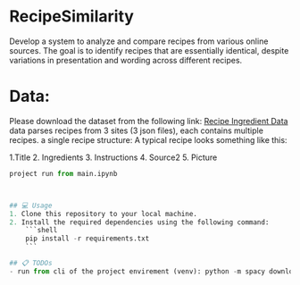 # RecipeSimilarity
Develop a system to analyze and compare recipes from various online sources. The goal is to identify recipes that are essentially identical, despite variations in presentation and wording across different recipes.
# Data:
Please download the dataset from the following link: [Recipe Ingredient Data](https://eightportions.com/datasets/Recipes/)
data parses recipes from 3 sites (3 json files), each contains multiple recipes. 
a single recipe structure:
A typical recipe looks something like this:

1.Title
2. Ingredients
3. Instructions
4. Source2
5. Picture


```python
project run from main.ipynb



## 💻 Usage
1. Clone this repository to your local machine.
2. Install the required dependencies using the following command:
    ```shell
    pip install -r requirements.txt
    ```

## 📋 TODOs
- run from cli of the project envirement (venv): python -m spacy download en_core_web_sm
